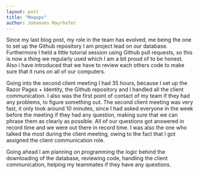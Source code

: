 ```yaml
---
layout: post
title: "Moqups"
author: Johannes Mayrhofer
---
```


Since my last blog post, my role in the team has evolved, me being the one to set up the Github repository I am project lead on our database. Furthermore I held a little tutorial session using Github pull requests, so this is now a thing we regularly used which I am a bit proud of to be honest. Also i have introduced that we have to review each others code to make sure that it runs on all of our computers. 

Going into the second client meeting I had 35 hours, because I set up the Razor Pages + Identity, the Github repository and I handled all the client communication. I also was the first point of contact of my team if they had any problems, to figure something out. The second client meeting was very fast, it only took around 10 minutes, since I had asked everyone in the week before the meeting if they had any question, making sure that we can phrase them as clearly as possible. All of our questions got answered in record time and we were out there in record time. I was also the one who talked the most during the client meeting, owing to the fact that I got assigned the client communication role. 

Going ahead I am planning on programming the logic behind the downloading of the database, reviewing code, handling the client communication, helping my teammates if they have any questions. 
<div style="clear:both;"></div>

